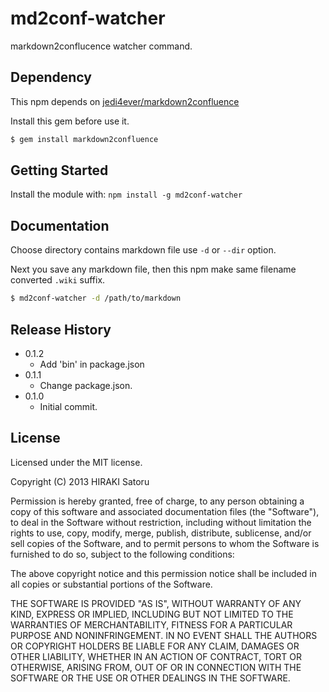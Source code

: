 # md2conf-watcher

markdown2conflucence watcher command.

## Dependency

This npm depends on [jedi4ever/markdown2confluence](https://github.com/jedi4ever/markdown2confluence)

Install this gem before use it.

```sh
$ gem install markdown2confluence
```

## Getting Started

Install the module with: `npm install -g md2conf-watcher`

## Documentation

Choose directory contains markdown file use `-d` or `--dir` option.

Next you save any markdown file, then this npm make same filename converted `.wiki` suffix.

```sh
$ md2conf-watcher -d /path/to/markdown
```

## Release History

- 0.1.2
    - Add 'bin' in package.json
- 0.1.1
    - Change package.json.
- 0.1.0
    - Initial commit.

## License

Licensed under the MIT license.

Copyright (C) 2013 HIRAKI Satoru

Permission is hereby granted, free of charge, to any person obtaining
a copy of this software and associated documentation files (the "Software"),
to deal in the Software without restriction, including without limitation
the rights to use, copy, modify, merge, publish, distribute, sublicense,
and/or sell copies of the Software, and to permit persons to whom the
Software is furnished to do so, subject to the following conditions:

The above copyright notice and this permission notice shall be included
in all copies or substantial portions of the Software.

THE SOFTWARE IS PROVIDED "AS IS", WITHOUT WARRANTY OF ANY KIND,
EXPRESS OR IMPLIED, INCLUDING BUT NOT LIMITED TO THE WARRANTIES
OF MERCHANTABILITY, FITNESS FOR A PARTICULAR PURPOSE AND NONINFRINGEMENT.
IN NO EVENT SHALL THE AUTHORS OR COPYRIGHT HOLDERS BE LIABLE FOR ANY CLAIM,
DAMAGES OR OTHER LIABILITY, WHETHER IN AN ACTION OF CONTRACT,
TORT OR OTHERWISE, ARISING FROM, OUT OF OR IN CONNECTION WITH THE SOFTWARE
OR THE USE OR OTHER DEALINGS IN THE SOFTWARE.

